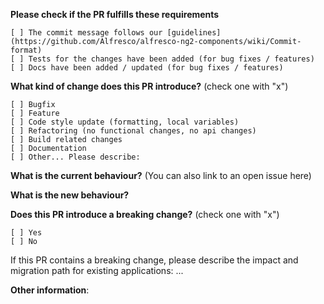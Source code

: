 **Please check if the PR fulfills these requirements**
```
[ ] The commit message follows our [guidelines](https://github.com/Alfresco/alfresco-ng2-components/wiki/Commit-format)
[ ] Tests for the changes have been added (for bug fixes / features)
[ ] Docs have been added / updated (for bug fixes / features)
```
<!--
 Before submitting your PR, please check that your code follows our contribution guidelines:
 https://github.com/Alfresco/alfresco-ng2-components/wiki/Code-contribution-acceptance-criteria
 -->

**What kind of change does this PR introduce?** (check one with "x")
```
[ ] Bugfix
[ ] Feature
[ ] Code style update (formatting, local variables)
[ ] Refactoring (no functional changes, no api changes)
[ ] Build related changes
[ ] Documentation
[ ] Other... Please describe:
```

**What is the current behaviour?** (You can also link to an open issue here)



**What is the new behaviour?**



**Does this PR introduce a breaking change?** (check one with "x")
```
[ ] Yes
[ ] No
```

If this PR contains a breaking change, please describe the impact and migration path for existing applications: ...

**Other information**:
